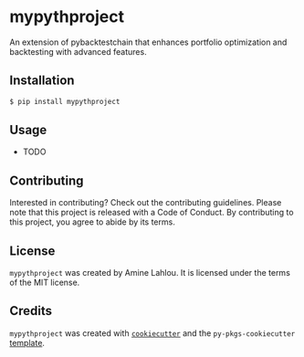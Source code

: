 # mypythproject

An extension of pybacktestchain that enhances portfolio optimization and backtesting with advanced features.

## Installation

```bash
$ pip install mypythproject
```

## Usage

- TODO

## Contributing

Interested in contributing? Check out the contributing guidelines. Please note that this project is released with a Code of Conduct. By contributing to this project, you agree to abide by its terms.

## License

`mypythproject` was created by Amine Lahlou. It is licensed under the terms of the MIT license.

## Credits

`mypythproject` was created with [`cookiecutter`](https://cookiecutter.readthedocs.io/en/latest/) and the `py-pkgs-cookiecutter` [template](https://github.com/py-pkgs/py-pkgs-cookiecutter).
